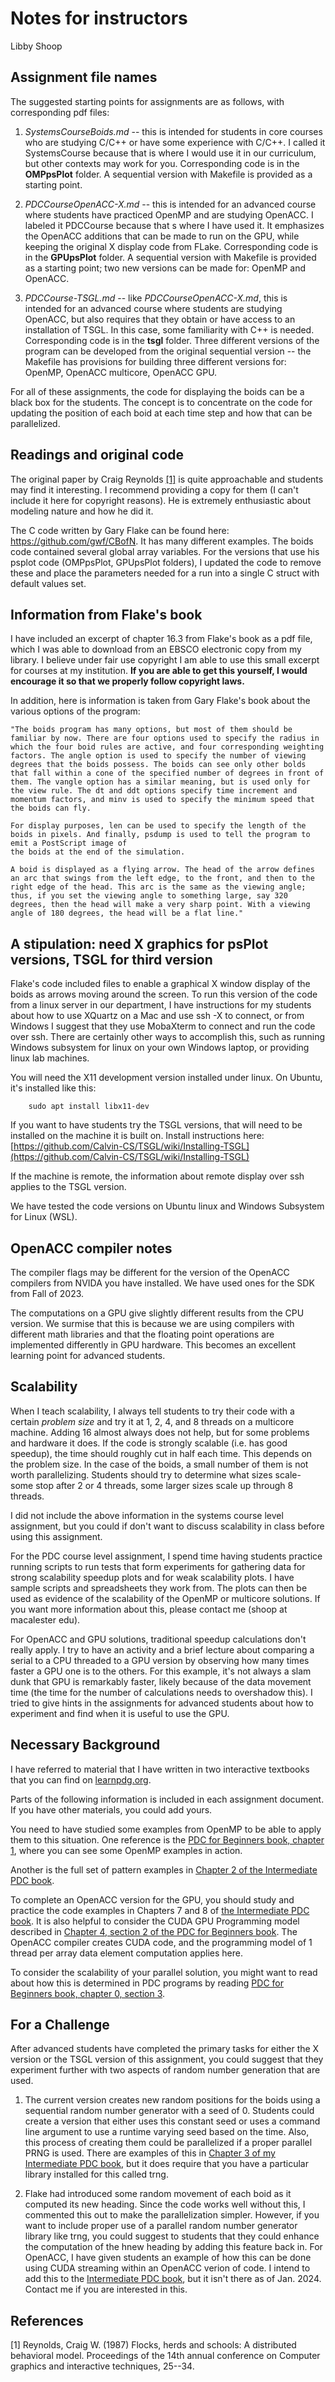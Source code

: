 # Notes for instructors

Libby Shoop

## Assignment file names

The suggested starting points for assignments are as follows, with corresponding pdf files:

1. *SystemsCourseBoids.md* -- this is intended for students in core courses who are studying C/C++ or have some experience with C/C++. I called it SystemsCourse because that is where I would use it in our curriculum, but other contexts may work for you. Corresponding code is in the **OMPpsPlot** folder. A sequential version with Makefile is provided as a starting point.

2. *PDCCourseOpenACC-X.md* -- this is intended for an advanced course where students have practiced OpenMP and are studying OpenACC. I labeled it PDCCourse because that s where I have used it. It emphasizes the OpenACC additions that can be made to run on the GPU, while keeping the original X display code from FLake. Corresponding code is in the **GPUpsPlot** folder. A sequential version  with Makefile is provided as a starting point; two new versions can be made for: OpenMP and OpenACC.

3. *PDCCourse-TSGL.md* -- like *PDCCourseOpenACC-X.md*, this is intended for an advanced course where students are studying OpenACC, but also requires that they obtain or have access to an installation of TSGL. In this case, some familiarity with C++ is needed. Corresponding code is in the **tsgl** folder. Three different versions of the program can be developed from the original sequential version -- the Makefile has provisions for building three different versions for: OpenMP, OpenACC multicore, OpenACC GPU.

For all of these assignments, the code for displaying the boids can be a black box for the students. The concept is to concentrate on the code for updating the position of each boid at each time step and how that can be parallelized.

## Readings and original code

The original paper by Craig Reynolds [[1]](#1) is quite approachable and students may find it interesting. I recommend providing a copy for them (I can't include it here for copyright reasons). He is extremely enthusiastic about modeling nature and how he did it.

The C code written by Gary Flake can be found here: https://github.com/gwf/CBofN. It has many different examples. The boids code contained several global array variables. For the versions that use his psplot code (OMPpsPlot, GPUpsPlot folders), I updated the code to remove these and place the parameters needed for a run into a single C struct with default values set.

## Information from Flake's book

I have included an excerpt of chapter 16.3 from Flake's book as a pdf file, which I was able to download from an EBSCO electronic copy from my library. I believe under fair use copyright I am able to use this small excerpt for courses at my institution. **If you are able to get this yourself, I would encourage it so that we properly follow copyright laws.**

In addition, here is information is taken from Gary Flake's book about the various options of the program:

    "The boids program has many options, but most of them should be familiar by now. There are four options used to specify the radius in which the four boid rules are active, and four corresponding weighting factors. The angle option is used to specify the number of viewing degrees that the boids possess. The boids can see only other bolds that fall within a cone of the specified number of degrees in front of them. The vangle option has a similar meaning, but is used only for the view rule. The dt and ddt options specify time increment and momentum factors, and minv is used to specify the minimum speed that the boids can fly.

    For display purposes, len can be used to specify the length of the boids in pixels. And finally, psdump is used to tell the program to emit a PostScript image of
    the boids at the end of the simulation.

    A boid is displayed as a flying arrow. The head of the arrow defines an arc that swings from the left edge, to the front, and then to the right edge of the head. This arc is the same as the viewing angle; thus, if you set the viewing angle to something large, say 320 degrees, then the head will make a very sharp point. With a viewing  angle of 180 degrees, the head will be a flat line."

## A stipulation: need X graphics for psPlot versions, TSGL for third version
Flake's code included files to enable a graphical X window display of the boids as arrows moving around the screen. To run this version of the code from a linux server in our department, I have instructions for my students about how to use XQuartz on a Mac and use ssh -X to connect, or from Windows I suggest that they use MobaXterm to connect and run the code over ssh. There are certainly other ways to accomplish this, such as running Windows subsystem for linux on your own Windows laptop, or providing linux lab machines.

You will need the X11 development version installed under linux. On Ubuntu, it's installed like this:

        sudo apt install libx11-dev

If you want to have students try the TSGL versions, that will need to be installed on the machine it is built on. Install instructions here: [https://github.com/Calvin-CS/TSGL/wiki/Installing-TSGL](https://github.com/Calvin-CS/TSGL/wiki/Installing-TSGL)


If the machine is remote, the information about remote display over ssh applies to the TSGL version.

We have tested the code versions on Ubuntu linux and Windows Subsystem for Linux (WSL).

## OpenACC compiler notes

The compiler flags may be different for the version of the OpenACC compilers from NVIDA you have installed. We have used ones for the SDK from Fall of 2023.

The computations on a GPU give slightly different results from the CPU version. We surmise that this is because we are using compilers with different math libraries and that the floating point operations are implemented differently in GPU hardware. This becomes an excellent learning point for advanced students.

## Scalability

When I teach scalability, I always tell students to try their code with a certain *problem size* and try it at 1, 2, 4, and 8 threads on a multicore machine. Adding 16 almost always does not help, but for some problems and hardware it does. If the code is strongly scalable (i.e. has good speedup), the time should roughly cut in half each time. This depends on the problem size. In the case of the boids, a small number of them is not worth parallelizing. Students should try to determine what sizes scale- some stop after 2 or 4 threads, some larger sizes scale up through 8 threads. 

I did not include the above information in the systems course level assignment, but you could if don't want to discuss scalability in class before using this assignment.

For the PDC course level assignment, I spend time having students practice running scripts to run tests that form experiments for gathering data for strong scalability speedup plots and for weak scalability plots. I have sample scripts and spreadsheets they work from. The plots can then be used as evidence of the scalability of the OpenMP or multicore solutions. If you want more information about this, please contact me (shoop at macalester edu).

For OpenACC and GPU solutions, traditional speedup calculations don't really apply. I try to have an activity and a brief lecture about comparing a serial to a CPU threaded to a GPU version by observing how many times faster a GPU one is to the others. For this example, it's not always a slam dunk that GPU is remarkably faster, likely because of the data movement time (the time for the number of calculations needs to overshadow this). I tried to give hints in the assignments for advanced students about how to experiment and find when it is useful to use the GPU.

## Necessary Background

I have referred to material that I have written in two interactive textbooks that you can find on [learnpdg.org](https://www.learnpdc.org/).

Parts of the following information is included in each assignment document. If you have other materials, you could add yours.

You need to have studied some examples from OpenMP to be able to apply them to this situation. One reference is the [PDC for Beginners book, chapter 1](https://www.learnpdc.org/PDCBeginners2e/1-sharedMemory/toctree.html), where you can see some OpenMP examples in action.

Another is the full set of pattern examples in [Chapter 2 of the Intermediate PDC book](https://www.learnpdc.org/IntermediatePDC/index.html).

To complete an OpenACC version for the GPU, you should study and practice the code examples in Chapters 7 and 8 of [the Intermediate PDC book](https://www.learnpdc.org/IntermediatePDC/index.html). It is also helpful to consider the CUDA GPU Programming model described in [Chapter 4, section 2 of the PDC for Beginners book](https://www.learnpdc.org/PDCBeginners2e/4-cuda/2-cuda-model-dim3.html). The OpenACC compiler creates CUDA code, and the programming model of 1 thread per array data element computation applies here.

To consider the scalability of your parallel solution, you might want to read about how this is determined in PDC programs by reading [PDC for Beginners book, chapter 0, section 3](https://www.learnpdc.org/PDCBeginners2e/0-introduction/3.performance.html).

## For a Challenge

After advanced students have completed the primary tasks for either the X version or the TSGL version of this assignment, you could suggest that they experiment further with two aspects of random number generation that are used.

1. The current version creates new random positions for the boids using a sequential random number generator with a seed of 0. Students could create a version that either uses this constant seed or uses a command line argument to use a runtime varying seed based on the time. Also, this process of creating them could be parallelized if a proper parallel PRNG is used. There are examples of this in [Chapter 3 of my Intermediate PDC book](https://www.learnpdc.org/IntermediatePDC/3-RandomPatterns/toctree.html), but it does require that you have a particular library installed for this called trng.

2. Flake had introduced some random movement of each boid as it computed its new heading. Since the code works well without this, I commented this out to make the parallelization simpler. However, if you want to include proper use of a parallel random number generator library like trng, you could suggest to students that they could enhance the computation of the hnew heading by adding this feature back in. For OpenACC, I have given students an example of how this can be done using CUDA streaming within an OpenACC verion of code. I intend to add this to the [Intermediate PDC book](https://www.learnpdc.org/IntermediatePDC/), but it isn't there as of Jan. 2024. Contact me if you are interested in this.

## References
<a id="1">[1]</a>
Reynolds, Craig W. (1987)
Flocks, herds and schools: A distributed behavioral model.
Proceedings of the 14th annual conference on Computer graphics and interactive techniques, 25--34.
